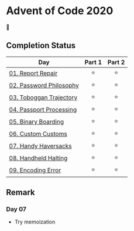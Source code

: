 # Advent of Code 2020

:christmas_tree:

## Completion Status

| Day | Part 1 | Part 2 |
| --- | :---: | :---: |
| [01. Report Repair](https://github.com/tsangsiu/Advent_of_Code/blob/main/2020/Day01/day01.rb) | :star: | :star: |
| [02. Password Philosophy](https://github.com/tsangsiu/Advent_of_Code/blob/main/2020/Day02/day02.rb) | :star: | :star: |
| [03. Toboggan Trajectory](https://github.com/tsangsiu/Advent_of_Code/blob/main/2020/Day03/day03.rb) | :star: | :star: |
| [04. Passport Processing](https://github.com/tsangsiu/Advent_of_Code/blob/main/2020/Day04/day04.rb) | :star: | :star: |
| [05. Binary Boarding](https://github.com/tsangsiu/Advent_of_Code/blob/main/2020/Day05/day05.rb) | :star: | :star: |
| [06. Custom Customs](https://github.com/tsangsiu/Advent_of_Code/blob/main/2020/Day06/day06.rb) | :star: | :star: |
| [07. Handy Haversacks](https://github.com/tsangsiu/Advent_of_Code/blob/main/2020/Day07/day07.rb) | :star: | :star: |
| [08. Handheld Halting](https://github.com/tsangsiu/Advent_of_Code/blob/main/2020/Day08/day08.rb) | :star: | :star: |
| [09. Encoding Error](https://github.com/tsangsiu/Advent_of_Code/blob/main/2020/Day09/day09.rb) | :star: | :star: |

## Remark

### Day 07

- Try memoization
